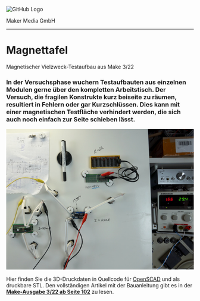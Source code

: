 

![GitHub Logo](http://www.heise.de/make/icons/make_logo.png)

Maker Media GmbH
*** 

# Magnettafel
Magnetischer Vielzweck-Testaufbau aus Make 3/22

### In der Versuchsphase wuchern Testaufbauten aus einzelnen Modulen gerne über den kompletten Arbeitstisch. Der Versuch, die fragilen Konstrukte kurz beiseite zu räumen, resultiert in Fehlern oder gar Kurzschlüssen. Dies kann mit einer magnetischen Testfläche verhindert werden, die sich auch noch einfach zur Seite schieben lässt.

![Picture](/aufmacher_github.jpg) 

Hier finden Sie die 3D-Druckdaten in Quellcode für [OpenSCAD](https://openscad.org/) und als druckbare STL. Den vollständigen Artikel mit der Bauanleitung gibt es in der **[Make-Ausgabe 3/22 ab Seite 102](https://www.heise.de/select/make/2022/03/)** zu lesen. 


